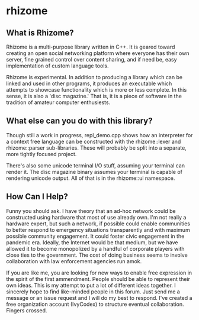# rhizome
## What is Rhizome?
Rhizome is a multi-purpose library written in C++. It is geared toward creating an open
social networking platform where everyone has their own server, fine grained control over 
content sharing, and if need be, easy implementation of custom language tools. 

Rhizome is experimental. In addition to producing a library which can be linked and used in other programs, it produces an executable which attempts to showcase functionality which is more or less
complete. In this sense, it is also a 'disc magazine.' That is, it is a piece of software in the tradition of amateur computer enthusiests. 

## What else can you do with this library?
Though still a work in progress, repl_demo.cpp shows how an interpreter for a context free language can be constructed with the rhizome::lexer and rhizome::parser sub-libraries. These will probably be split into a separate, more tightly focused project.

There's also some unicode terminal I/O stuff, assuming your terminal can render it. The disc magazine binary assumes your terminal is capable of rendering unicode output. All of that is in the rhizome::ui namespace.

## How Can I Help?
Funny you should ask. I have theory that an ad-hoc network could be constructed using hardware that
most of use already own. I'm not really a hardware expert, but such a network, if possible could enable communities to better respond to emergency situations transparently and with maximum possible community engagement. It could foster civic engagement in the pandemic era. Ideally, the Internet would be that medium, but we have allowed it to become monopolized by a handful of corporate players with close ties to the government. The cost of doing business seems to involve collaboration with law enforcement agencies run amok. 

If you are like me, you are looking for new ways to enable free expression in the spirit of the first ammendment. People should be able to represent their own ideas. This is my attempt to put a lot of different ideas together. I sincerely hope to find like-minded people in this forum. Just send me a message or an issue request and I will do my best to respond. I've created a free organization account (IvyCodex) to structure eventual collaboration. Fingers crossed.





